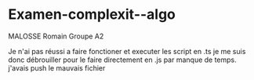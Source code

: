 # Examen-complexit--algo
MALOSSE Romain 
Groupe A2


Je n'ai pas réussi a faire fonctioner et executer les script en .ts je me suis donc débrouiller pour le faire directement en .js par manque de temps.
j'avais push le mauvais fichier